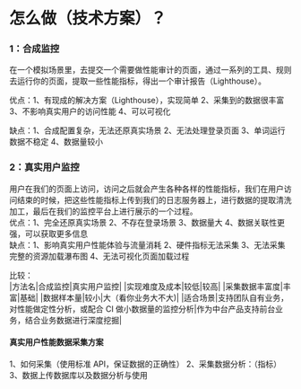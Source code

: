 # 怎么做（技术方案）？

### 1：合成监控

在一个模拟场景里，去提交一个需要做性能审计的页面，通过一系列的工具、规则去运行你的页面，提取一些性能指标，得出一个审计报告（Lighthouse）。

优点：1、有现成的解决方案（Lighthouse），实现简单 2、采集到的数据很丰富 3、不影响真实用户的访问性能 4、可以可视化

缺点：1、合成配置复杂，无法还原真实场景 2、无法处理登录页面 3、单词运行数据不稳定 4、数据量较小

### 2：真实用户监控

用户在我们的页面上访问，访问之后就会产生各种各样的性能指标，我们在用户访问结束的时候，把这些性能指标上传到我们的日志服务器上，进行数据的提取清洗加工，最后在我们的监控平台上进行展示的一个过程。  
优点：1、完全还原真实场景 2、不存在登录场景 3、数据量大 4、数据关联性更强，可以获取更多信息  
缺点：1、影响真实用户性能体验与流量消耗 2、硬件指标无法采集 3、无法采集完整的资源加载瀑布图 4、无法可视化页面加载过程

比较：  
|方法名|合成监控|真实用户监控|
|实现难度及成本|较低|较高|
|采集数据丰富度|丰富|基础|
|数据样本量|较小|大（看你业务大不大)|
|适合场景|支持团队自有业务，对性能做定性分析，或配合 CI 做小数据量的监控分析|作为中台产品支持前台业务，结合业务数据进行深度挖掘|

#### 真实用户性能数据采集方案

1、如何采集（使用标准 API，保证数据的正确性）
2、采集数据分析：（指标）
3、数据上传数据库以及数据分析与使用
